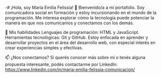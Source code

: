 -# ¡Hola, soy María Emilia Felissia! 👋
Bienvenido/a a mi portafolio. 
Soy comunicadora social en formación y estoy incursionando en el mundo de la programación. 
Me interesa explorar cómo la tecnología puede potenciar la manera en que nos comunicamos y conectamos con los demás.

🌟 Mis habilidades
Lenguajes de programación: HTML y JavaScript.
Herramientas tecnológicas: Git y GitHub.
Estoy enfocada en aprender y desarrollar proyectos en el área del desarrollo web, con especial interés en crear experiencias simples y efectivas.

📫 ¿Nos conectamos?
Si querés conocer más sobre mí o tenés alguna propuesta interesante, podés contactarme por LinkedIn:
https://www.linkedin.com/in/maria-emilia-felissia-comunicacion/

